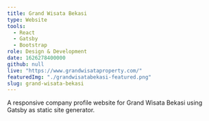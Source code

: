 ```yaml
---
title: Grand Wisata Bekasi
type: Website
tools:
  - React
  - Gatsby
  - Bootstrap
role: Design & Development
date: 1626278400000
github: null
live: "https://www.grandwisataproperty.com/"
featuredImg: "./grandwisatabekasi-featured.png"
slug: grand-wisata-bekasi
---
```


A responsive company profile website for Grand Wisata Bekasi using Gatsby as static site generator.
